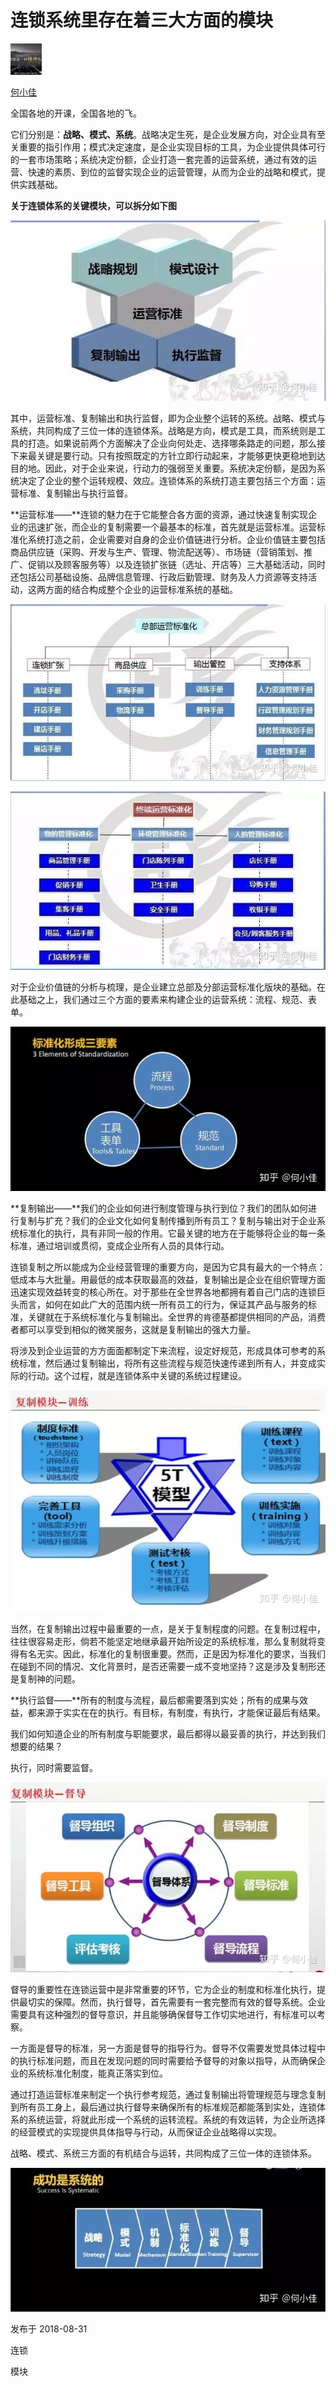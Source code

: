# 连锁系统里存在着三大方面的模块

[![何小佳](assets/v2-cd6ee5ffb507d55d048aa2969e510255_xs.jpg)](https://www.zhihu.com/people/he-xiao-jia-26)

[何小佳](https://www.zhihu.com/people/he-xiao-jia-26)

全国各地的开课，全国各地的飞。



它们分别是：**战略、模式、系统**。战略决定生死，是企业发展方向，对企业具有至关重要的指引作用；模式决定速度，是企业实现目标的工具，为企业提供具体可行的一套市场策略；系统决定份额，企业打造一套完善的运营系统，通过有效的运营、快速的素质、到位的监督实现企业的运营管理，从而为企业的战略和模式，提供实践基础。

**关于连锁体系的关键模块，可以拆分如下图**

![img](assets/v2-4555ba1fad449c431d767a46214418ea_hd.jpg)

其中，运营标准、复制输出和执行监督，即为企业整个运转的系统。战略、模式与系统，共同构成了三位一体的连锁体系。战略是方向，模式是工具，而系统则是工具的打造。如果说前两个方面解决了企业向何处走、选择哪条路走的问题，那么接下来最关键是要行动。只有按照既定的方针立即行动起来，才能够更快更稳地到达目的地。因此，对于企业来说，行动力的强弱至关重要。系统决定份额，是因为系统决定了企业的整个运转规模、效应。连锁体系的系统打造主要包括三个方面：运营标准、复制输出与执行监督。

**运营标准——**连锁的魅力在于它能整合各方面的资源，通过快速复制实现企业的迅速扩张，而企业的复制需要一个最基本的标准，首先就是运营标准。运营标准化系统打造之前，企业需要对自身的企业价值链进行分析。企业价值链主要包括商品供应链（采购、开发与生产、管理、物流配送等）、市场链（营销策划、推广、促销以及顾客服务等）以及连锁扩张链（选址、开店等）三大基础活动，同时还包括公司基础设施、品牌信息管理、行政后勤管理、财务及人力资源等支持活动，这两方面的结合构成整个企业的运营标准系统的基础。  

![img](assets/v2-49d22a10c16025e5e47821f2ccc79c10_hd.jpg)

![img](assets/v2-57d96b0f27ee2a48f2e1acc1aed68109_hd.jpg)

对于企业价值链的分析与梳理，是企业建立总部及分部运营标准化版块的基础。在此基础之上，我们通过三个方面的要素来构建企业的运营系统：流程、规范、表单。

![img](assets/v2-b8c21797752bc5cfece8a0e916a3f506_hd.jpg)

**复制输出——**我们的企业如何进行制度管理与执行到位？我们的团队如何进行复制与扩充？我们的企业文化如何复制传播到所有员工？复制与输出对于企业系统标准化的执行，具有非同一般的作用。它最关键的地方在于能够将企业的每一条标准，通过培训或贯彻，变成企业所有人员的具体行动。

连锁复制之所以能成为企业经营管理的重要方向，是因为它具有最大的一个特点：低成本与大批量。用最低的成本获取最高的效益，复制输出是企业在组织管理方面迅速实现效益转变的核心所在。对于那些在全世界各地都拥有着自己门店的连锁巨头而言，如何在如此广大的范围内统一所有员工的行为，保证其产品与服务的标准，关键就在于系统标准化与复制输出。全世界的肯德基都提供相同的产品，消费者都可以享受到相似的微笑服务，这就是复制输出的强大力量。

将涉及到企业运营的方方面面都制定下来流程，设定好规范，形成具体可参考的系统标准，然后通过复制输出，将所有这些流程与规范快速传递到所有人，并变成实际的行动。这个过程，就是连锁体系中关键的系统过程建设。

![img](assets/v2-3064dfd74112d53cdd719afe959f2382_hd.jpg)

当然，在复制输出过程中最重要的一点，是关于复制程度的问题。在复制过程中，往往很容易走形，倘若不能坚定地继承最开始所设定的系统标准，那么复制就将变得有名无实。因此，标准化的复制很重要。然而，正是因为标准化的要求，当我们在碰到不同的情况、文化背景时，是否还需要一成不变地坚持？这是涉及复制形还是复制神的问题。

**执行监督——**所有的制度与流程，最后都需要落到实处；所有的成果与效益，都来源于实实在在的执行。有目标，有制度，有执行，才能保证最后有结果。

我们如何知道企业的所有制度与职能要求，最后都得以最妥善的执行，并达到我们想要的结果？

执行，同时需要监督。

![img](assets/v2-36a52b6ee34ea1d0256ed1a8ab16418d_hd.jpg)

督导的重要性在连锁运营中是非常重要的环节，它为企业的制度和标准化执行，提供最切实的保障。然而，执行督导，首先需要有一套完整而有效的督导系统。企业需要具有这种强烈的督导意识，并且能够确保督导工作切实地进行，有标准可以考察。

一方面是督导的标准，另一方面是督导的指导行为。督导不仅需要发觉具体过程中的执行标准问题，而且在发现问题的同时需要给予督导的对象以指导，从而确保企业的系统标准化制度，能真正落实到位。

通过打造运营标准来制定一个执行参考规范，通过复制输出将管理规范与理念复制到所有员工身上，最后通过执行督导来确保所有的标准规范都能落到实处，连锁体系的系统运营，将就此形成一个系统的运转流程。系统的有效运转，为企业所选择的经营模式的实现提供具体指导与行动，从而保证企业战略得以实现。

战略、模式、系统三方面的有机结合与运转，共同构成了三位一体的连锁体系。

![img](assets/v2-cfcec541b7d850bc2104dc1683148687_hd.jpg)



发布于 2018-08-31

连锁

模块